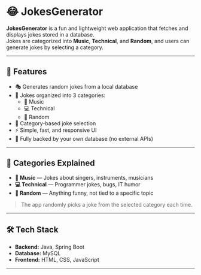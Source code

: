 # 😂 JokesGenerator

**JokesGenerator** is a fun and lightweight web application that fetches and displays jokes stored in a database.  
Jokes are categorized into **Music**, **Technical**, and **Random**, and users can generate jokes by selecting a category.

---

## 🚀 Features

- 🎭 Generates random jokes from a local database
- 📂 Jokes organized into 3 categories:
  - 🎵 Music
  - 💻 Technical
  - 🔀 Random
- 🎯 Category-based joke selection
- ⚡ Simple, fast, and responsive UI
- 💾 Fully backed by your own database (no external APIs)

---

## 📂 Categories Explained

- **🎵 Music** — Jokes about singers, instruments, musicians
- **💻 Technical** — Programmer jokes, bugs, IT humor
- **🔀 Random** — Anything funny, not tied to a specific topic

> The app randomly picks a joke from the selected category each time.

---

## 🛠️ Tech Stack

- **Backend:** Java, Spring Boot
- **Database:** MySQL
- **Frontend:** HTML, CSS, JavaScript

---
